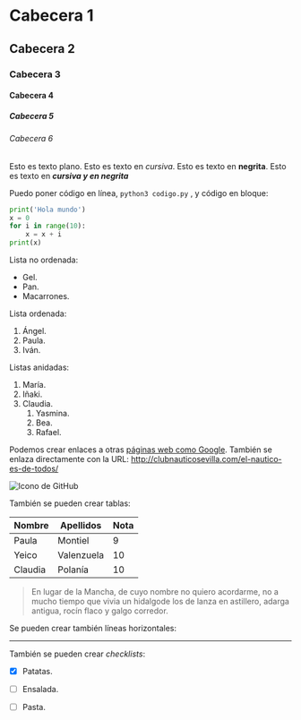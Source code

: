 # Cabecera 1

## Cabecera 2

### Cabecera 3

#### Cabecera 4

##### Cabecera 5

###### Cabecera 6

Esto es texto plano. Esto es texto en *cursiva*. Esto es texto en **negrita**. Esto es texto en ***cursiva y en negrita*** 

Puedo poner código en línea, `python3 codigo.py` , y código en bloque: 

```python
print('Hola mundo')
x = 0
for i in range(10):
    x = x + i
print(x)
```

Lista no ordenada:

* Gel.
* Pan.
* Macarrones.

Lista ordenada:

1. Ángel.
2. Paula.
3. Iván.

Listas anidadas:

1. María.
2. Iñaki.
3. Claudia.
    1. Yasmina.
    2. Bea.
    3. Rafael. 

Podemos crear enlaces a otras [páginas web como Google](http://google.com). También se enlaza directamente con la URL:
http://clubnauticosevilla.com/el-nautico-es-de-todos/

![Icono de GitHub](https://github.com/apple-touch-icon.png 'Imagen de GitHub')


También se pueden crear tablas:

| Nombre | Apellidos | Nota |
|--------|-----------|------|
| Paula | Montiel | 9       |
| Yeico | Valenzuela | 10   |
| Claudia | Polanía | 10    |


> En lugar de la Mancha, de cuyo nombre no quiero acordarme, no a mucho tiempo que vivia un hidalgode los de lanza en astillero, adarga antigua, rocín flaco y galgo corredor.

Se pueden crear también líneas horizontales:

---

También se pueden crear *checklists*:

- [x] Patatas.
- [ ] Ensalada.
- [ ] Pasta.

